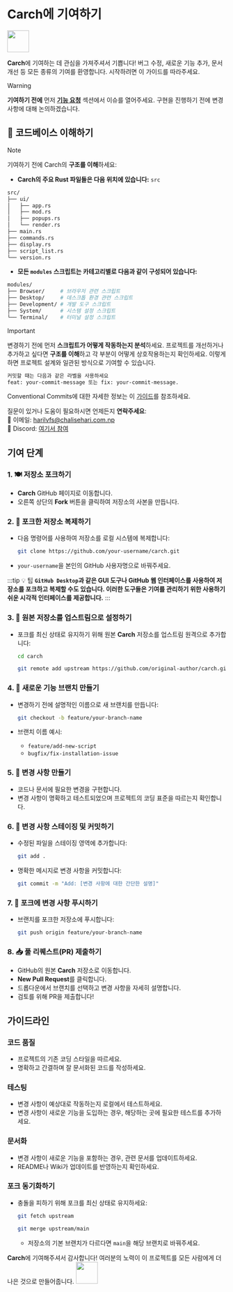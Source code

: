# **Carch**에 기여하기 

<img src="https://cdn-icons-png.flaticon.com/128/993/993686.png" width="50" />

**Carch**에 기여하는 데 관심을 가져주셔서 기쁩니다! 버그 수정, 새로운 기능 추가, 문서 개선 등 모든 종류의 기여를 환영합니다. 시작하려면 이 가이드를 따라주세요.

> [!WARNING]  
> **기여하기 전에** 먼저 **[기능 요청](https://github.com/harilvfs/carch/issues/new?template=feature-reqests.yml)** 섹션에서 이슈를 열어주세요. 구현을 진행하기 전에 변경 사항에 대해 논의하겠습니다.

## 📌 코드베이스 이해하기

> [!NOTE]
> 기여하기 전에 Carch의 **구조를 이해**하세요:
> - **Carch의 주요 Rust 파일들은 다음 위치에 있습니다:** `src`
>
>```sh
> src/
> ├── ui/
> │   ├── app.rs
> │   ├── mod.rs
> │   ├── popups.rs
> │   └── render.rs 
> ├── main.rs 
> ├── commands.rs
> ├── display.rs
> ├── script_list.rs 
> └── version.rs
> ```
> 
> - **모든 `modules` 스크립트는 카테고리별로 다음과 같이 구성되어 있습니다:**  
> ```sh
> modules/
> ├── Browser/     # 브라우저 관련 스크립트 
> ├── Desktop/     # 데스크톱 환경 관련 스크립트
> ├── Development/ # 개발 도구 스크립트
> ├── System/      # 시스템 설정 스크립트
> └── Terminal/    # 터미널 설정 스크립트
> ```


> [!IMPORTANT]
> 변경하기 전에 먼저 **스크립트가 어떻게 작동하는지 분석**하세요. 프로젝트를 개선하거나 추가하고 싶다면 **구조를 이해**하고 각 부분이 어떻게 상호작용하는지 확인하세요. 이렇게 하면 프로젝트 설계와 일관된 방식으로 기여할 수 있습니다.
>
> ```sh
> 커밋할 때는 다음과 같은 라벨을 사용하세요
> feat: your-commit-message 또는 fix: your-commit-message.
> ```
> 
> Conventional Commits에 대한 자세한 정보는 이 [가이드](https://gist.github.com/harilvfs/53cc86aa79ea4642356540aadc6bd87d)를 참조하세요.


질문이 있거나 도움이 필요하시면 언제든지 **연락주세요**:  
📧 이메일: <a href="mailto:harilvfs@chalisehari.com.np">harilvfs@chalisehari.com.np</a>  
💬 Discord: <a href="https://discord.com/invite/8NJWstnUHd">여기서 참여</a>  

## 기여 단계

### 1. 🍽️ 저장소 포크하기
- **Carch** GitHub 페이지로 이동합니다.
- 오른쪽 상단의 **Fork** 버튼을 클릭하여 저장소의 사본을 만듭니다.

### 2. 🌿 포크한 저장소 복제하기
- 다음 명령어를 사용하여 저장소를 로컬 시스템에 복제합니다:

  ```bash
  git clone https://github.com/your-username/carch.git
  ```

- `your-username`을 본인의 GitHub 사용자명으로 바꿔주세요.

:::tip :bulb: 팁
**`GitHub Desktop`과 같은 GUI 도구나 GitHub 웹 인터페이스를 사용하여 저장소를 포크하고 복제할 수도 있습니다. 이러한 도구들은 기여를 관리하기 위한 사용하기 쉬운 시각적 인터페이스를 제공합니다.**
:::

### 3. 🌱 원본 저장소를 업스트림으로 설정하기
- 포크를 최신 상태로 유지하기 위해 원본 **Carch** 저장소를 업스트림 원격으로 추가합니다:

   ```bash
   cd carch
   ```

   ```bash
   git remote add upstream https://github.com/original-author/carch.git
   ```

### 4. 🍇 새로운 기능 브랜치 만들기
- 변경하기 전에 설명적인 이름으로 새 브랜치를 만듭니다:

   ```bash
   git checkout -b feature/your-branch-name
   ```

- 브랜치 이름 예시:
  - `feature/add-new-script`
  - `bugfix/fix-installation-issue`

### 5. 🔧 변경 사항 만들기
- 코드나 문서에 필요한 변경을 구현합니다.
- 변경 사항이 명확하고 테스트되었으며 프로젝트의 코딩 표준을 따르는지 확인합니다.

### 6. 📝 변경 사항 스테이징 및 커밋하기
- 수정된 파일을 스테이징 영역에 추가합니다:

   ```bash
   git add .
   ```

- 명확한 메시지로 변경 사항을 커밋합니다:

   ```bash
   git commit -m "Add: [변경 사항에 대한 간단한 설명]"
   ```

### 7. 🚀 포크에 변경 사항 푸시하기
- 브랜치를 포크한 저장소에 푸시합니다:

   ```bash
   git push origin feature/your-branch-name
   ```

### 8. 📥 풀 리퀘스트(PR) 제출하기
- GitHub의 원본 **Carch** 저장소로 이동합니다.
- **New Pull Request**를 클릭합니다.
- 드롭다운에서 브랜치를 선택하고 변경 사항을 자세히 설명합니다.
- 검토를 위해 PR을 제출합니다!

## 가이드라인

### 코드 품질
- 프로젝트의 기존 코딩 스타일을 따르세요.
- 명확하고 간결하며 잘 문서화된 코드를 작성하세요.

### 테스팅
- 변경 사항이 예상대로 작동하는지 로컬에서 테스트하세요.
- 변경 사항이 새로운 기능을 도입하는 경우, 해당하는 곳에 필요한 테스트를 추가하세요.

### 문서화
- 변경 사항이 새로운 기능을 포함하는 경우, 관련 문서를 업데이트하세요.
- README나 Wiki가 업데이트를 반영하는지 확인하세요.

### 포크 동기화하기
- 충돌을 피하기 위해 포크를 최신 상태로 유지하세요:

   ```bash
   git fetch upstream
   ```
   ```bash
   git merge upstream/main
   ```
  - 저장소의 기본 브랜치가 다르다면 `main`을 해당 브랜치로 바꿔주세요.

**Carch**에 기여해주셔서 감사합니다! 여러분의 노력이 이 프로젝트를 모든 사람에게 더 나은 것으로 만들어줍니다. <img src="https://cdn-icons-png.flaticon.com/128/2279/2279398.png" width="50" />